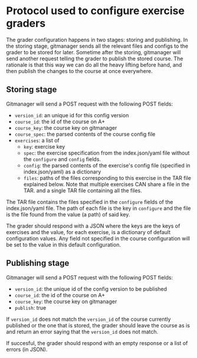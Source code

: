 # Protocol used to configure exercise graders

The grader configuration happens in two stages: storing and publishing. In the
storing stage, gitmanager sends all the relevant files and configs to the grader
to be stored for later. Sometime after the storing, gitmanager will send another
request telling the grader to publish the stored course. The rationale is that
this way we can do all the heavy lifting before hand, and then publish the
changes to the course at once everywhere.

## Storing stage

Gitmanager will send a POST request with the following POST fields:
* `version_id`: an unique id for this config version
* `course_id`: the id of the course on A+
* `course_key`: the course key on gitmanager
* `course_spec`: the parsed contents of the course config file
* `exercises`: a list of
    * `key`: exercise key
    * `spec`: the exercise specification from the index.json/yaml file without
    the `configure` and `config` fields.
    * `config`: the parsed contents of the exercise's config file (specified in
    index.json/yaml) as a dictionary
    * `files`: paths of the files corresponding to this exercise in the TAR
    file explained below. Note that multiple exercises CAN share a file in the
    TAR.
and a single TAR file containing all the files.

The TAR file contains the files specified in the `configure` fields of the
index.json/yaml file. The path of each file is the key in `configure` and the
file is the file found from the value (a path) of said key.

The grader should respond with a JSON where the keys are the keys of exercises
and the value, for each exercise, is a dictionary of default configuration
values. Any field not specified in the course configuration will be set to
the value in this default configuration.

## Publishing stage

Gitmanager will send a POST request with the following POST fields:
* `version_id`: the unique id of the config version to be published
* `course_id`: the id of the course on A+
* `course_key`: the course key on gitmanager
* `publish`: true

If `version_id` does not match the `version_id` of the course currently
published or the one that is stored, the grader should leave the course as is
and return an error saying that the `version_id` does not match.

If succesful, the grader should respond with an empty response or a list of errors (in JSON).